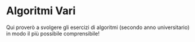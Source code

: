 # Algoritmi Vari
Qui proverò a svolgere gli esercizi di algoritmi (secondo anno 
universitario) in modo il più possibile comprensibile!
